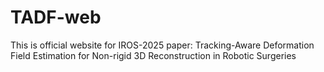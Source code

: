 # TADF-web
This is official website for IROS-2025 paper: Tracking-Aware Deformation Field Estimation for Non-rigid 3D Reconstruction in Robotic Surgeries




